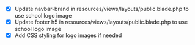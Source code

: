 -   [x] Update navbar-brand in resources/views/layouts/public.blade.php to use school logo image
-   [x] Update footer h5 in resources/views/layouts/public.blade.php to use school logo image
-   [x] Add CSS styling for logo images if needed
